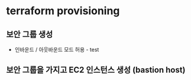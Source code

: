 # terraform provisioning
## 보안 그룹 생성
* 인바운드 / 아웃바운드 모드 허용 - test
## 보안 그룹을 가지고 EC2 인스턴스 생성 (bastion host)
